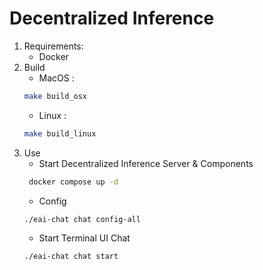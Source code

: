 # Decentralized Inference
1. Requirements:
   * Docker 
2. Build 
    * MacOS : 
    ```bash
    make build_osx
    ```
    * Linux : 
     ```bash
    make build_linux
    ```
3. Use
   * Start Decentralized Inference Server & Components
   ```bash
    docker compose up -d
    ```
   * Config
   ```bash
   ./eai-chat chat config-all
    ```
   * Start Terminal UI Chat 
    ```bash
    ./eai-chat chat start 
    ```



